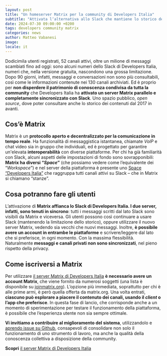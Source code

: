 ```yaml
---
layout: post
title: "Un homeserver Matrix per la community di Developers Italia"
subtitle: "Attivata l‘alternativa allo Slack che mantiene lo storico delle conversazioni dal 2017 in avanti"
date: 2024-07-30 09:00:00 +0200
tags: developers community matrix 
categories: news
author: Matteo Vabanesi
image:
locale: it
---
```

Dodicimila utenti registrati, 52 canali attivi, oltre un milione di messaggi scambiati fino ad oggi: sono alcuni numeri dello Slack di Developers Italia, numeri che, nella versione gratuita, nascondono una grossa limitazione. Dopo 90 giorni, infatti, messaggi e conversazioni non sono più consultabili, così come le informazioni contenute nei 130 canali archiviati. Ed è proprio per **non disperdere il patrimonio di conoscenza condivisa da tutta la community** che Developers Italia ha **attivato un server Matrix parallelo e completamente sincronizzato con Slack**. Uno spazio pubblico, *open source*, dove poter consultare anche lo storico dei contenuti dal 2017 in avanti. 

## Cos’è Matrix 
Matrix è un **protocollo aperto e decentralizzato per la comunicazione in tempo reale**. Ha funzionalità di messaggistica istantanea, chiamate *VoIP* e chat video sia in gruppo che individuali, ed è progettato per garantire un'elevata **interoperabilità** con diverse piattaforme. Per chi ha già familiarità con Slack, alcuni aspetti delle impostazioni di fondo sono sovrapponibili: **Matrix ha diversi “*Space*”** (che possiamo vedere come l’equivalente dei “*Workspace*”) e nel server della piattaforma è presente uno [Space “Developers Italia”](https://matrix.to/#/#developers-italia:developers.italia.it) che raggruppa tutti canali attivi su Slack – che in Matrix si chiamano “stanze”. 

## Cosa potranno fare gli utenti 
L’attivazione di **Matrix affianca lo Slack di Developers Italia. I due server, infatti, sono tenuti in sincrono**: tutti i messaggi scritti dal lato Slack sono visibili da Matrix e viceversa. Gli utenti possono così continuare a usare Slack (mantenendo la limitazione dello storico), oppure utilizzare il nuovo server Matrix, vedendo sia vecchi che nuovi messaggi. Inoltre, **è possibile avere un account in entrambe le piattaforme** e scrivere/leggere dal lato che si preferisce, in ogni momento. Con la massima flessibilità. Naturalmente **messaggi e canali privati non sono sincronizzati**, nel pieno rispetto della privacy. 

## Come iscriversi a Matrix 
Per utilizzare [il server Matrix di Developers Italia](https://matrix.to/#/#developers-italia:developers.italia.it) **è necessario avere un account Matrix**, che viene fornito da numerosi soggetti (una lista è disponibile su [joinmatrix.org](https://joinmatrix.org/)). L’opzione più immediata, soprattutto per chi è alle prime armi, è però quella offerta da matrix.org. Una volta entrati, **ciascuno può esplorare a piacere il contenuto dei canali, usando il *client* o l’app che preferisce**. In questa fase di lancio, che corrisponde anche a un momento di sperimentazione per testare il funzionamento della piattaforma, è possibile che l’esperienza utente non sia sempre ottimale. 

**Vi invitiamo a contribuire al miglioramento del sistema**, utilizzandolo e [aprendo issue su Github](https://github.com/teamdigitale/matrix.developers.italia.it/issues), consapevoli di consolidare non solo il funzionamento di uno strumento di lavoro, ma anche la qualità della conoscenza collettiva a disposizione della community.

**Scopri** [il server Matrix di Developers Italia](https://matrix.to/#/#developers-italia:developers.italia.it) 
